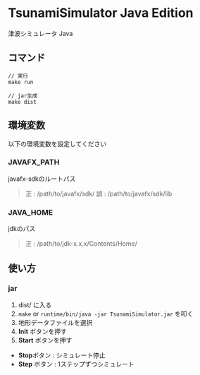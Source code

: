 # TsunamiSimulator Java Edition

津波シミュレータ Java

## コマンド

```
// 実行
make run

// jar生成
make dist
```

## 環境変数

以下の環境変数を設定してください  

### JAVAFX_PATH

javafx-sdkのルートパス

> 正 : /path/to/javafx/sdk/
> 誤 : /path/to/javafx/sdk/lib

### JAVA_HOME

jdkのパス

> 正 : /path/to/jdk-x.x.x/Contents/Home/

## 使い方

### jar

1. dist/ に入る
2. `make` or `runtime/bin/java -jar TsunamiSimulator.jar` を叩く
2. 地形データファイルを選択
3. **Init** ボタンを押す
4. **Start** ボタンを押す

- **Stop**ボタン : シミュレート停止
- **Step** ボタン : 1ステップずつシミュレート

